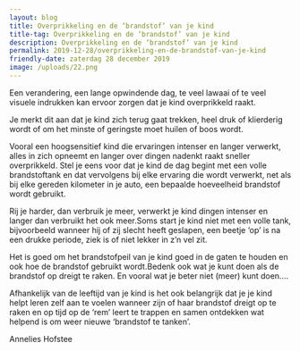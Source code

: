 ```yaml
---
layout: blog
title: Overprikkeling en de ‘brandstof’ van je kind
title-tag: Overprikkeling en de ‘brandstof’ van je kind
description: Overprikkeling en de ‘brandstof’ van je kind
permalink: 2019-12-28/overprikkeling-en-de-brandstof-van-je-kind
friendly-date: zaterdag 28 december 2019
image: /uploads/22.png
---
```

Een verandering, een lange opwindende dag, te veel lawaai of te veel visuele indrukken kan ervoor zorgen dat je kind overprikkeld raakt.

Je merkt dit aan dat je kind zich terug gaat trekken, heel druk of klierderig wordt of om het minste of geringste moet huilen of boos wordt.

Vooral een hoogsensitief kind die ervaringen intenser en langer verwerkt, alles in zich opneemt en langer over dingen nadenkt raakt sneller overprikkeld.                                                                                                               Stel je eens voor dat je kind de dag begint met een volle brandstoftank en dat vervolgens bij elke ervaring die wordt verwerkt, net als bij elke gereden kilometer in je auto, een bepaalde hoeveelheid brandstof wordt gebruikt.

Rij je harder, dan verbruik je meer, verwerkt je kind dingen intenser en langer dan verbruikt het ook meer.Soms start je kind niet met een volle tank, bijvoorbeeld wanneer hij of zij slecht heeft geslapen, een beetje ‘op’ is na een drukke periode, ziek is of niet lekker in z’n vel zit.

Het is goed om het brandstofpeil van je kind goed in de gaten te houden en ook hoe de brandstof gebruikt wordt.Bedenk ook wat je kunt doen als de brandstof op dreigt te raken. En vooral wat je beter niet (meer) kunt doen….

Afhankelijk van de leeftijd van je kind is het ook belangrijk dat je je kind helpt leren zelf aan te voelen wanneer zijn of haar brandstof dreigt op te raken en op tijd op de ‘rem’ leert te trappen en samen ontdekken wat helpend is om weer nieuwe ‘brandstof te tanken’.

Annelies Hofstee
